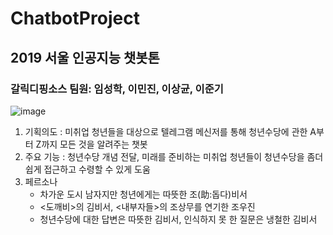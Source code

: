 # ChatbotProject
## 2019 서울 인공지능 챗봇톤
### 갈릭디핑소스 팀원: 임성학, 이민진, 이상균, 이준기
![image](https://user-images.githubusercontent.com/54702684/66451860-344f0300-ea99-11e9-9266-90083f7e23f3.png)

1. 기획의도 : 미취업 청년들을 대상으로 텔레그램 메신저를 통해 청년수당에 관한 A부터 Z까지 모든 것을 알려주는 챗봇
2. 주요 기능 : 청년수당 개념 전달, 미래를 준비하는 미취업 청년들이 청년수당을 좀더 쉽게 접근하고 수령할 수 있게 도움
3. 페르소나
   - 차가운 도시 남자지만 청년에게는 따뜻한 조(助:돕다)비서
   - <도깨비>의 김비서, <내부자들>의 조상무를 연기한 조우진
   - 청년수당에 대한 답변은 따뜻한 김비서, 인식하지 못 한 질문은 냉철한 김비서

